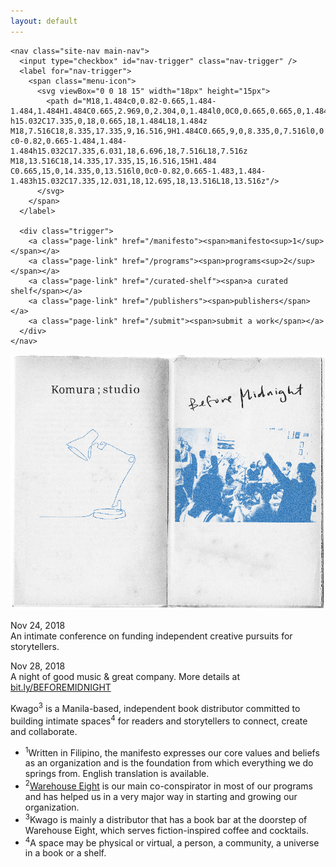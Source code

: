 ```yaml
---
layout: default
---
```


<div class="flex">
  <div id="nav-flex" class="flex-child">

    <nav class="site-nav main-nav">
      <input type="checkbox" id="nav-trigger" class="nav-trigger" />
      <label for="nav-trigger">
        <span class="menu-icon">
          <svg viewBox="0 0 18 15" width="18px" height="15px">
            <path d="M18,1.484c0,0.82-0.665,1.484-1.484,1.484H1.484C0.665,2.969,0,2.304,0,1.484l0,0C0,0.665,0.665,0,1.484,0 h15.032C17.335,0,18,0.665,18,1.484L18,1.484z M18,7.516C18,8.335,17.335,9,16.516,9H1.484C0.665,9,0,8.335,0,7.516l0,0 c0-0.82,0.665-1.484,1.484-1.484h15.032C17.335,6.031,18,6.696,18,7.516L18,7.516z M18,13.516C18,14.335,17.335,15,16.516,15H1.484 C0.665,15,0,14.335,0,13.516l0,0c0-0.82,0.665-1.483,1.484-1.483h15.032C17.335,12.031,18,12.695,18,13.516L18,13.516z"/>
          </svg>
        </span>
      </label>

      <div class="trigger">
        <a class="page-link" href="/manifesto"><span>manifesto<sup>1</sup></span></a>
        <a class="page-link" href="/programs"><span>programs<sup>2</sup></span></a>
        <a class="page-link" href="/curated-shelf"><span>a curated shelf</span></a>
        <a class="page-link" href="/publishers"><span>publishers</span></a>
        <a class="page-link" href="/submit"><span>submit a work</span></a>
      </div>
    </nav>
  </div>

  <div class="flex-child">
    <div class="board-section">
      <div class="bulletin-board">
        <img class="board-bg" src= "assets/notebook.jpg"/>
        <!-- <img class="kwago-logo" src= "assets/kwago-logo.svg" />
        <img class="tape" src= "assets/tape.png" />
        <img class="poster" src= "assets/posters/placeholder.jpg" /> -->
        <div class="bulletin-text">
          <p>
          <span>Nov 24, 2018</span><br/>
          An intimate conference on funding independent creative pursuits for storytellers.</p>
        </div>
        <div class="bulletin-text">
          <p>
          <span>Nov 28, 2018</span><br/>
          A night of good music & great company. More details at <a href="http://bit.ly/BEFOREMIDNIGHT">bit.ly/BEFOREMIDNIGHT</a></p>
        </div>
      </div>
      <p>
        Kwago<sup>3</sup> is a Manila-based, independent book distributor committed to building intimate spaces<sup>4</sup> for readers and storytellers to connect, create and collaborate.
      </p>
    </div>
  </div>
</div>

<div class="foot-notes">
  <ul>
    <li>
      <sup>1</sup>Written in Filipino, the manifesto expresses our core values and beliefs as an organization and is the
      foundation from which everything we do springs from. English translation is available.
    </li>
    <li>
      <sup>2</sup><a href="http://warehouse-eight.com">Warehouse Eight</a> is our main co-conspirator in most of our programs and has helped us in a very major
      way in starting and growing our organization.
    </li>
    <li>
      <sup>3</sup>Kwago is mainly a distributor that has a book bar at the doorstep of Warehouse Eight, which serves
      fiction-inspired coffee and cocktails.
    </li>
    <li>
      <sup>4</sup>A space may be physical or virtual, a person, a community, a universe in a book or a shelf.
    </li>
  </ul>
</div>
